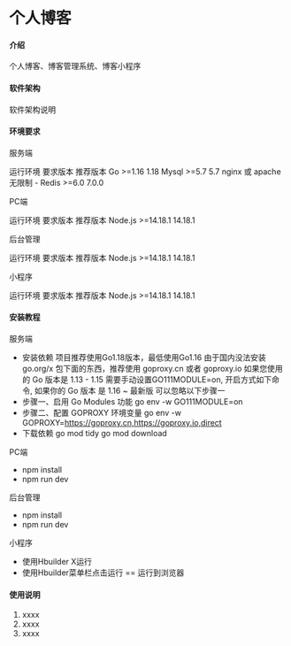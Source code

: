 # 个人博客

#### 介绍
个人博客、博客管理系统、博客小程序

#### 软件架构
软件架构说明

#### 环境要求

服务端

运行环境	要求版本	推荐版本
Go	>=1.16	1.18
Mysql	>=5.7	5.7
nginx 或 apache	无限制	-
Redis	>=6.0	7.0.0

PC端

运行环境	要求版本	推荐版本
Node.js	>=14.18.1	14.18.1

后台管理

运行环境	要求版本	推荐版本
Node.js	>=14.18.1	14.18.1

小程序

运行环境	要求版本	推荐版本
Node.js	>=14.18.1	14.18.1

#### 安装教程

服务端

* 安装依赖
项目推荐使用Go1.18版本，最低使用Go1.16
由于国内没法安装 go.org/x 包下面的东西，推荐使用 goproxy.cn 或者 goproxy.io
如果您使用的 Go 版本是 1.13 - 1.15 需要手动设置GO111MODULE=on, 开启方式如下命令, 如果你的 Go 版本 是 1.16 ~ 最新版 可以忽略以下步骤一
* 步骤一、启用 Go Modules 功能
go env -w GO111MODULE=on
* 步骤二、配置 GOPROXY 环境变量
go env -w GOPROXY=https://goproxy.cn,https://goproxy.io,direct
* 下载依赖
go mod tidy
go mod download

PC端
* npm install
* npm run dev

后台管理
* npm install
* npm run dev

小程序
* 使用Hbuilder X运行
* 使用Hbuilder菜单栏点击运行 == 运行到浏览器

#### 使用说明

1.  xxxx
2.  xxxx
3.  xxxx


